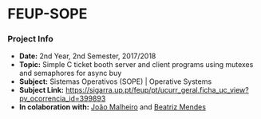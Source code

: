 # FEUP-SOPE

### Project Info
* **Date:** 2nd Year, 2nd Semester, 2017/2018
* **Topic:** Simple C ticket booth server and client programs using mutexes and semaphores for async buy
* **Subject:** Sistemas Operativos (SOPE) | Operative Systems
* **Subject Link:** https://sigarra.up.pt/feup/pt/ucurr_geral.ficha_uc_view?pv_ocorrencia_id=399893
* **In colaboration with:** [João Malheiro](https://github.com/joaomalheiro) and [Beatriz Mendes](https://github.com/smbea)
